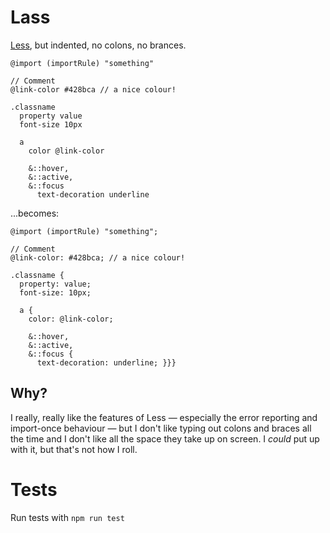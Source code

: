 Lass
====

[Less](http://lesscss.org/), but indented, no colons, no brances.

```
@import (importRule) "something"

// Comment
@link-color #428bca // a nice colour!

.classname
  property value
  font-size 10px

  a
    color @link-color

    &::hover,
    &::active,
    &::focus
      text-decoration underline
```
...becomes:

```
@import (importRule) "something";

// Comment
@link-color: #428bca; // a nice colour!

.classname {
  property: value;
  font-size: 10px;

  a {
    color: @link-color;

    &::hover,
    &::active,
    &::focus {
      text-decoration: underline; }}}
```


Why?
----

I really, really like the features of Less — especially the error reporting and import-once behaviour — but I don't like typing out colons and braces all the time and I don't like all the space they take up on screen. I *could* put up with it, but that's not how I roll.


Tests
=====

Run tests with `npm run test`
